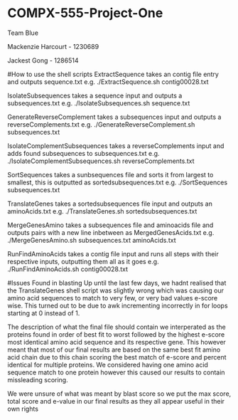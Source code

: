 # COMPX-555-Project-One
Team Blue

Mackenzie Harcourt - 1230689

Jackest Gong - 1286514

#How to use the shell scripts
ExtractSequence takes an contig file entry and outputs sequence.txt
	e.g. ./ExtractSequence.sh contig00028.txt
	
IsolateSubsequences takes a sequence input and outputs a subsequences.txt
	e.g. ./IsolateSubsequences.sh sequence.txt
	
GenerateReverseComplement takes a subsequences input and outputs a reverseComplements.txt
	e.g. ./GenerateReverseComplement.sh subsequences.txt
	
IsolateComplementSubsequences takes a reverseComplements input and adds found subsequences to subsequences.txt
	e.g. ./IsolateComplementSubsequences.sh reverseComplements.txt
	
SortSequences takes a sunbsequences file and sorts it from largest to smallest, this is outputted as sortedsubsequences.txt
	e.g. ./SortSequences subsequences.txt
	
TranslateGenes takes a sortedsubsequences file input and outputs an aminoAcids.txt
	e.g. ./TranslateGenes.sh sortedsubsequences.txt
	
MergeGenesAmino takes a subsequences file and aminoacids file and outputs pairs with a new line inbetween as MergedGenesAcids.txt
	e.g. ./MergeGenesAmino.sh subsequences.txt aminoAcids.txt
	
RunFindAminoAcids takes a contig file input and runs all steps with their respective inputs, outputting them all as it goes
	e.g. ./RunFindAminoAcids.sh contig00028.txt


#Issues Found in blasting
Up until the last few days, we hadnt realised that the TranslateGenes shell script was slightly wrong which was causing our
amino acid sequences to match to very few, or very bad values e-score wise. This turned out to be due to awk incrementing
incorrectly in for loops starting at 0 instead of 1.

The description of what the final file should contain we interperated as the proteins found in order of best fit to worst followed
by the highest e-score most identical amino acid sequence and its respective gene. This however meant that most of our final results
are based on the same best fit amino acid chain due to this chain scoring the best match of e-score and percent identical for multiple
proteins. We considered having one amino acid sequence match to one protein however this caused our results to contain missleading 
scoring.

We were unsure of what was meant by blast score so we put the max score, total score and e-value in our final results as they all
appear useful in their own rights